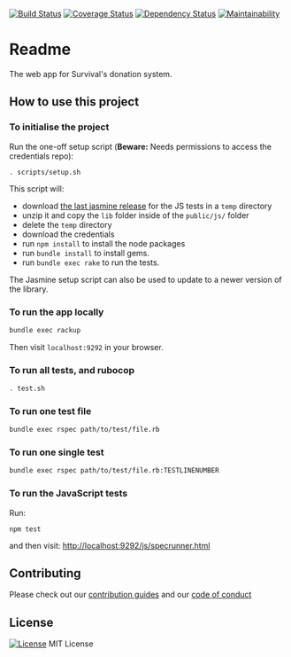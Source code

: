 [![Build Status](https://travis-ci.org/survival/donation-system-webapp.svg?branch=master)](https://travis-ci.org/survival/donation-system-webapp)
[![Coverage Status](https://coveralls.io/repos/github/survival/donation-system-webapp/badge.svg?branch=master)](https://coveralls.io/github/survival/donation-system-webapp?branch=master)
[![Dependency Status](https://gemnasium.com/badges/github.com/survival/donation-system-webapp.svg)](https://gemnasium.com/github.com/survival/donation-system-webapp)
[![Maintainability](https://api.codeclimate.com/v1/badges/16a063ba68872839c5db/maintainability)](https://codeclimate.com/github/survival/donation-system-webapp/maintainability)


# Readme

The web app for Survival's donation system.


## How to use this project


### To initialise the project

Run the one-off setup script (**Beware:** Needs permissions to access the credentials repo):

```
. scripts/setup.sh
```

This script will:
* download [the last jasmine release](https://github.com/jasmine/jasmine/releases) for the JS tests in a `temp` directory
* unzip it and copy the `lib` folder inside of the `public/js/` folder
* delete the `temp` directory
* download the credentials
* run `npm install` to install the node packages
* run `bundle install` to install gems.
* run `bundle exec rake` to run the tests.

The Jasmine setup script can also be used to update to a newer version of the library.


### To run the app locally

```bash
bundle exec rackup
```

Then visit `localhost:9292` in your browser.


### To run all tests, and rubocop

```bash
. test.sh
```


### To run one test file


```bash
bundle exec rspec path/to/test/file.rb
```


### To run one single test

```bash
bundle exec rspec path/to/test/file.rb:TESTLINENUMBER
```


### To run the JavaScript tests

Run:

```
npm test
```

and then visit:
<http://localhost:9292/js/specrunner.html>


## Contributing

Please check out our [contribution guides](https://github.com/survival/contributing-guides) and our [code of conduct](https://github.com/survival/contributing-guides/blob/master/code-of-conduct.md)


## License

[![License](https://img.shields.io/badge/mit-license-green.svg?style=flat)](https://opensource.org/licenses/mit)
MIT License
